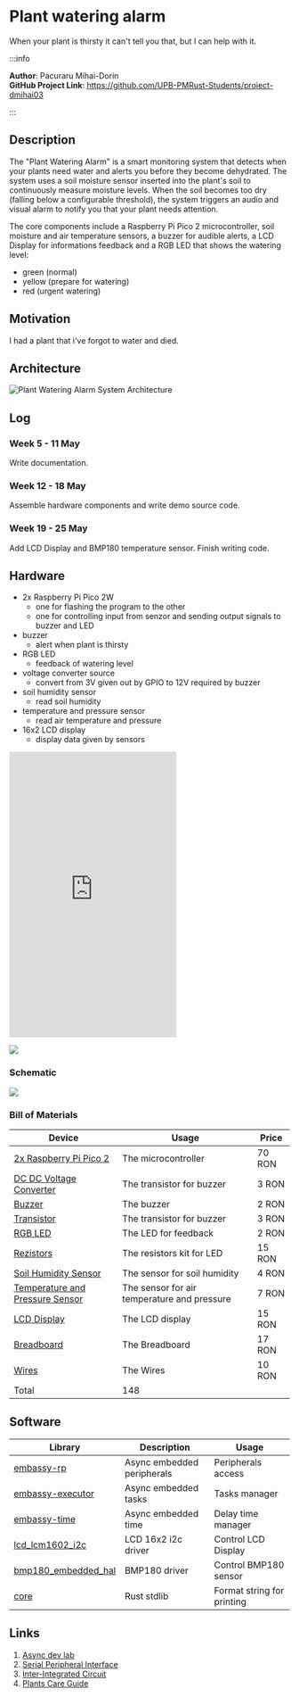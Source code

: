 # Plant watering alarm
When your plant is thirsty it can't tell you that, but I can help with it.

:::info

**Author**: Pacuraru Mihai-Dorin \
**GitHub Project Link**: https://github.com/UPB-PMRust-Students/proiect-dmihai03

:::

## Description

The "Plant Watering Alarm" is a smart monitoring system that detects when your plants need water and alerts you before they become dehydrated. The system uses a soil moisture sensor inserted into the plant's soil to continuously measure moisture levels. When the soil becomes too dry (falling below a configurable threshold), the system triggers an audio and visual alarm to notify you that your plant needs attention.

The core components include a Raspberry Pi Pico 2 microcontroller, soil moisture and air temperature sensors, a buzzer for audible alerts, a LCD Display for informations feedback and a RGB LED that shows the watering level:
- green (normal)
- yellow (prepare for watering)
- red (urgent watering)


## Motivation

I had a plant that i've forgot to water and died.

## Architecture 

![Plant Watering Alarm System Architecture](architecture.svg)

## Log

<!-- write your progress here every week -->

### Week 5 - 11 May

Write documentation.

### Week 12 - 18 May

Assemble hardware components and write demo source code.

### Week 19 - 25 May

Add LCD Display and BMP180 temperature sensor. Finish writing code.

## Hardware

- 2x Raspberry Pi Pico 2W
    - one for flashing the program to the other
    - one for controlling input from senzor and sending output signals to buzzer and LED
- buzzer
    - alert when plant is thirsty
- RGB LED
    - feedback of watering level
- voltage converter source
    - convert from 3V given out by GPIO to 12V required by buzzer
- soil humidity sensor
    - read soil humidity
- temperature and pressure sensor
    - read air temperature and pressure
- 16x2 LCD display
    - display data given by sensors

<!-- [![](https://markdown-videos-api.jorgenkh.no/youtube/EuqZ8Y21hg4)](https://youtu.be/EuqZ8Y21hg4) -->

<iframe width="auto" height="512" src="https://www.youtube.com/embed/EuqZ8Y21hg4?si=xL99fmc-H0W0BoAg" title="YouTube video player" frameborder="0" allow="accelerometer; autoplay; clipboard-write; encrypted-media; gyroscope; picture-in-picture; web-share" referrerpolicy="strict-origin-when-cross-origin" allowfullscreen></iframe>

![](demo.webp)

### Schematic
![](schematic.svg)

### Bill of Materials

<!-- Fill out this table with all the hardware components that you might need.

The format is 
```
| [Device](link://to/device) | This is used ... | [price](link://to/store) |

```

-->

| Device | Usage | Price |
|--------|--------|-------|
| [2x Raspberry Pi Pico 2](https://www.tme.eu/ro/details/sc1632/raspberry-pi-sisteme-incorporate/raspberry-pi/raspberry-pi-pico-2-with-header/) | The microcontroller | 70 RON |
| [DC DC Voltage Converter](https://www.emag.ro/tranzistor-2n2222am-npn-se2312151536/pd/DKHH5TYBM/) | The transistor for buzzer | 3 RON |
| [Buzzer](https://www.emag.ro/buzzer-activ-12v-compatibil-arduino-raspberry-oky0151-oky0151-1/pd/D2KJNNMBM/?ref=embedding_similar_model_1_1&provider=rec&recid=rec_102_2799c2c87a26676847d5aa996bad6a8432c1cbf753de8447ade35beed1e6cfe5_1746002555&scenario_ID=102) | The buzzer | 2 RON |
| [Transistor](https://www.emag.ro/tranzistor-2n2222am-npn-se2312151536/pd/DKHH5TYBM/) | The transistor for buzzer | 3 RON |
| [RGB LED](https://sigmanortec.ro/led-rgb-10mm-catod-comun?SubmitCurrency=1&id_currency=2) | The LED for feedback | 2 RON |
| [Rezistors](https://www.optimusdigital.ro/ro/componente-electronice-rezistoare/10928-plusivo-kit-250-buc-rezistoare.html?search_query=rezistor&results=110) | The resistors kit for LED | 15 RON |
| [Soil Humidity Sensor](https://sigmanortec.ro/Senzor-umiditate-sol-higrometru-p125814620?SubmitCurrency=1&id_currency=2&gQT=1) | The sensor for soil humidity | 4 RON |
| [Temperature and Pressure Sensor](https://www.optimusdigital.ro/ro/senzori-senzori-de-presiune/149-modul-senzor-de-temperatura-si-presiune-bmp180.html?search_query=bmp&results=21) | The sensor for air temperature and pressure | 7 RON |
| [LCD Display](https://www.optimusdigital.ro/ro/optoelectronice-lcd-uri/62-lcd-1602-cu-interfata-i2c-si-backlight-galben-verde.html?search_query=lcd+i2c&results=17) | The LCD display | 15 RON |
| [Breadboard](https://www.emag.ro/breadboard-400-puncte-ai059-s69/pd/DRJ66JBBM/?ref=sponsored_products_search_r_1_1&recid=recads_1_3f8bcd3d0d1fce50ce875c811f44c8b37341887cf1698acd0193b6f39e905ded_1746374198&aid=d0eeaed2-9c23-11ef-9ec5-023c6ef0a87b_eyJicGQiOjAuMTN9-64d0f1bc2be845562de29773259d5d2f4c3408ca51e59b1cb3a0201b8d7c9467&oid=50658364&scenario_ID=1#reviews-section) | The Breadboard | 17 RON |
| [Wires](https://www.emag.ro/10-x-fire-dupont-tata-tata-20cm-cl55/pd/DV8M9WBBM/?ref=history-shopping_422378681_12161_1) | The Wires | 10 RON |
| Total | 148 |

## Software

| Library | Description | Usage |
|---------|-------------|-------|
| [embassy-rp](https://github.com/almindor/st7789) | Async embedded peripherals | Peripherals access |
| [embassy-executor](https://crates.io/crates/embassy-executor) | Async embedded tasks | Tasks manager |
| [embassy-time](https://docs.rs/embassy-time/latest/embassy_time/) | Async embedded time | Delay time manager |
| [lcd_lcm1602_i2c](https://docs.rs/lcd-lcm1602-i2c/latest/lcd_lcm1602_i2c/index.html) | LCD 16x2 i2c driver | Control LCD Display |
| [bmp180_embedded_hal](https://docs.rs/bmp180-embedded-hal/latest/bmp180_embedded_hal/) | BMP180 driver | Control BMP180 sensor |
| [core](https://doc.rust-lang.org/stable/std/index.html) | Rust stdlib | Format string for printing |

## Links

<!-- Add a few links that inspired you and that you think you will use for your project -->

1. [Async dev lab](https://pmrust.pages.upb.ro/docs/acs_cc/lab/04)
2. [Serial Peripheral Interface](https://pmrust.pages.upb.ro/docs/acs_cc/lab/05)
3. [Inter-Integrated Circuit](https://pmrust.pages.upb.ro/docs/acs_cc/lab/06)
4. [Plants Care Guide](https://plnts.com/en/care/doctor/temperature-and-humidity)
